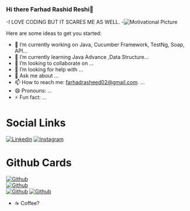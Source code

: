 ### Hi there Farhad Rashid Reshi👋
-I LOVE CODING BUT IT SCARES ME AS WELL. 
-![Motivational Picture](https://images.pexels.com/photos/1742370/pexels-photo-1742370.jpeg?auto=compress&cs=tinysrgb&w=1260&h=750&dpr=1)
<!--
**farhadrasheed02/farhadrasheed02** is a ✨ _special_ ✨ repository because its `README.md` (this file) appears on your GitHub profile.
-->
Here are some ideas to get you started: 
- 🔭 I’m currently working on  Java, Cucumber Framework, TestNg, Soap, API...
- 🌱 I’m currently learning  Java Advance ,Data Structure...
- 👯 I’m looking to collaborate on ...
- 🤔 I’m looking for help with ...
- 💬 Ask me about ...
- 📫 How to reach me: farhadrasheed02@gmail.com. ...
- 😄 Pronouns: ...
- ⚡ Fun fact: ...
# Social Links
[![Linkedin](https://img.shields.io/badge/Linkedin-000000?style=social&logo=Linkedin)](https://www.linkedin.com/in/farhadrashid02/)
[![Instagram](https://img.shields.io/badge/Instagram-000000?stype=social&logo=Instagram)](https://www.instagram.com/farhad_rashid_reshi/)

# Github Cards
[![Github](https://github-readme-stats.vercel.app/api/top-langs?username=farhadrasheed02&show_icons=true&locale=en&layout=compact&theme=dark)]()
<br>
[![Github](https://github-readme-stats.vercel.app/api?username=farhadrasheed02&show_icons=true&locale=en&theme=dark)]()
<br>
[![Github](https://github-readme-streak-stats.herokuapp.com/?user=farhadrasheed02&theme=dark)]()
[![Github](https://github-profile-trophy.vercel.app/?username=farhadrasheed02)]()


- ☕ Coffee?
<!-- - ![IDontDrinkCoffeeCrystalGIF](https://user-images.githubusercontent.com/47824972/234930500-3f9c30d4-d162-48b7-851c-10649ddcf727.gif) -->


